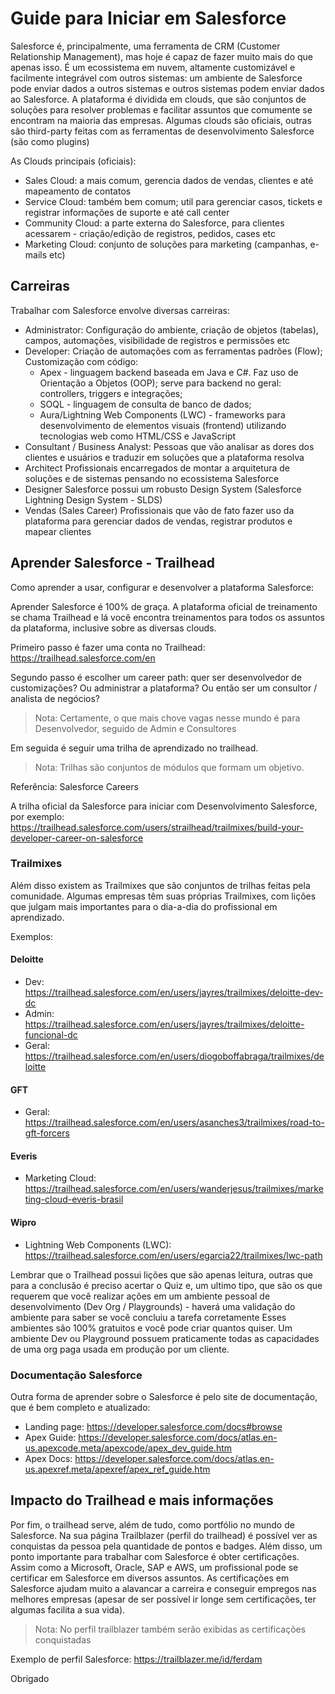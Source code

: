 # Guide para Iniciar em Salesforce
Salesforce é, principalmente, uma ferramenta de CRM (Customer Relationship Management), mas hoje é capaz de fazer muito mais do que apenas isso.
É um ecossistema em nuvem, altamente customizável e facilmente integrável com outros sistemas: um ambiente de Salesforce pode enviar dados a outros sistemas e outros sistemas podem enviar dados ao Salesforce.
A plataforma é dividida em clouds, que são conjuntos de soluções para resolver problemas e facilitar assuntos que comumente se encontram na maioria das empresas.
Algumas clouds são oficiais, outras são third-party feitas com as ferramentas de desenvolvimento Salesforce (são como plugins)

As Clouds principais (oficiais):
- Sales Cloud: a mais comum, gerencia dados de vendas, clientes e até mapeamento de contatos
- Service Cloud: também bem comum; util para gerenciar casos, tickets e registrar informações de suporte e até call center
- Community Cloud: a parte externa do Salesforce, para clientes acessarem - criação/edição de registros, pedidos, cases etc
- Marketing Cloud: conjunto de soluções para marketing (campanhas, e-mails etc)

## Carreiras
Trabalhar com Salesforce envolve diversas carreiras:
- Administrator:
Configuração do ambiente, criação de objetos (tabelas), campos, automações, visibilidade de registros e permissões etc
- Developer:
Criação de automações com as ferramentas padrões (Flow); Customização com código: 
  - Apex - linguagem backend baseada em Java e C#. Faz uso de Orientação a Objetos (OOP); serve para backend no geral: controllers, triggers e integrações; 
  - SOQL - linguagem de consulta de banco de dados; 
  - Aura/Lightning Web Components (LWC) - frameworks para desenvolvimento de elementos visuais (frontend) utilizando tecnologias web como HTML/CSS e JavaScript
- Consultant / Business Analyst:
Pessoas que vão analisar as dores dos clientes e usuários e traduzir em soluções que a plataforma resolva
- Architect
Profissionais encarregados de montar a arquitetura de soluções e de sistemas pensando no ecossistema Salesforce
- Designer
Salesforce possui um robusto Design System (Salesforce Lightning Design System - SLDS)
- Vendas (Sales Career)
Profissionais que vão de fato fazer uso da plataforma para gerenciar dados de vendas, registrar produtos e mapear clientes


## Aprender Salesforce - Trailhead
Como aprender a usar, configurar e desenvolver a plataforma Salesforce:

Aprender Salesforce é 100% de graça. 
A plataforma oficial de treinamento se chama Trailhead e lá você encontra treinamentos para todos os assuntos da plataforma, inclusive sobre as diversas clouds.

Primeiro passo é fazer uma conta no Trailhead: https://trailhead.salesforce.com/en

Segundo passo é escolher um career path: quer ser desenvolvedor de customizações? Ou administrar a plataforma? Ou então ser um consultor / analista de negócios?
> Nota: Certamente, o que mais chove vagas nesse mundo é para Desenvolvedor, seguido de Admin e Consultores

Em seguida é seguir uma trilha de aprendizado no trailhead. 
> Nota: Trilhas são conjuntos de módulos que formam um objetivo.

Referência: Salesforce Careers

A trilha oficial da Salesforce para iniciar com Desenvolvimento Salesforce, por exemplo: 
https://trailhead.salesforce.com/users/strailhead/trailmixes/build-your-developer-career-on-salesforce

### Trailmixes
Além disso existem as Trailmixes que são conjuntos de trilhas feitas pela comunidade.
Algumas empresas têm suas próprias Trailmixes, com lições que julgam mais importantes para o dia-a-dia do profissional em aprendizado.

Exemplos: 

#### Deloitte
- Dev: https://trailhead.salesforce.com/en/users/jayres/trailmixes/deloitte-dev-dc
- Admin: https://trailhead.salesforce.com/en/users/jayres/trailmixes/deloitte-funcional-dc
- Geral: https://trailhead.salesforce.com/en/users/diogoboffabraga/trailmixes/deloitte

#### GFT
- Geral: https://trailhead.salesforce.com/en/users/asanches3/trailmixes/road-to-gft-forcers

#### Everis 
- Marketing Cloud: https://trailhead.salesforce.com/en/users/wanderjesus/trailmixes/marketing-cloud-everis-brasil

#### Wipro
- Lightning Web Components (LWC): https://trailhead.salesforce.com/en/users/egarcia22/trailmixes/lwc-path

	
Lembrar que o Trailhead possui lições que são apenas leitura, outras que para a conclusão é preciso acertar o Quiz e, um ultimo tipo, que são os que requerem que você realizar ações em um ambiente pessoal de desenvolvimento (Dev Org / Playgrounds) - haverá uma validação do ambiente para saber se você concluiu a tarefa corretamente
Esses ambientes são 100% gratuitos e você pode criar quantos quiser. Um ambiente Dev ou Playground possuem praticamente todas as capacidades de uma org paga usada em produção por um cliente.

### Documentação Salesforce
Outra forma de aprender sobre o Salesforce é pelo site de documentação, que é bem completo e atualizado:
- Landing page: https://developer.salesforce.com/docs#browse
- Apex Guide: https://developer.salesforce.com/docs/atlas.en-us.apexcode.meta/apexcode/apex_dev_guide.htm
- Apex Docs: https://developer.salesforce.com/docs/atlas.en-us.apexref.meta/apexref/apex_ref_guide.htm

## Impacto do Trailhead e mais informações
Por fim, o trailhead serve, além de tudo, como portfólio no mundo de Salesforce. Na sua página Trailblazer (perfil do trailhead) é possível ver as conquistas da pessoa pela quantidade de pontos e badges. Além disso, um ponto importante para trabalhar com Salesforce é obter certificações. Assim como a Microsoft, Oracle, SAP e AWS, um profissional pode se certificar em Salesforce em diversos assuntos.
As certificações em Salesforce ajudam muito a alavancar a carreira e conseguir empregos nas melhores empresas (apesar de ser possível ir longe sem certificações, ter algumas facilita a sua vida).

> Nota: No perfil trailblazer também serão exibidas as certificações conquistadas

Exemplo de perfil Salesforce:
https://trailblazer.me/id/ferdam


Obrigado
